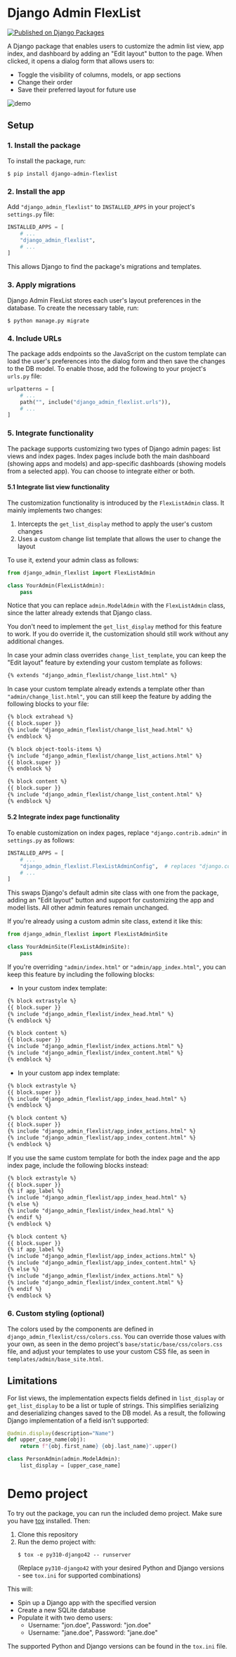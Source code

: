 # Django Admin FlexList

[![Published on Django Packages](https://img.shields.io/badge/Published%20on-Django%20Packages-0c3c26)](https://djangopackages.org/packages/p/django-admin-flexlist/)


A Django package that enables users to customize the admin list view, app index, and dashboard by adding an "Edit layout" button to the page. When clicked, it opens a dialog form that allows users to:

- Toggle the visibility of columns, models, or app sections
- Change their order
- Save their preferred layout for future use

![demo](https://github.com/user-attachments/assets/a98a7fd7-a971-43b0-8811-22f62a4cfe14)

## Setup

### 1. Install the package

To install the package, run:

```shell
$ pip install django-admin-flexlist
```

### 2. Install the app

Add `"django_admin_flexlist"` to `INSTALLED_APPS` in your project's `settings.py` file:

```python
INSTALLED_APPS = [
    # ...
    "django_admin_flexlist",
    # ...
]
```

This allows Django to find the package's migrations and templates.

### 3. Apply migrations

Django Admin FlexList stores each user's layout preferences in the database. To create the necessary table, run:

```shell
$ python manage.py migrate
```

### 4. Include URLs

The package adds endpoints so the JavaScript on the custom template can load the user's preferences into the dialog form and then save the changes to the DB model. To enable those, add the following to your project's `urls.py` file:

```python
urlpatterns = [
    # ...
    path("", include("django_admin_flexlist.urls")),
    # ...
]
```

### 5. Integrate functionality

The package supports customizing two types of Django admin pages: list views and index pages. Index pages include both the main dashboard (showing apps and models) and app-specific dashboards (showing models from a selected app). You can choose to integrate either or both.

#### 5.1 Integrate list view functionality

The customization functionality is introduced by the `FlexListAdmin` class. It mainly implements two changes:

1. Intercepts the `get_list_display` method to apply the user's custom changes
2. Uses a custom change list template that allows the user to change the layout

To use it, extend your admin class as follows:

```python
from django_admin_flexlist import FlexListAdmin

class YourAdmin(FlexListAdmin):
    pass
```

Notice that you can replace `admin.ModelAdmin` with the `FlexListAdmin` class, since the latter already extends that Django class.

You don't need to implement the `get_list_display` method for this feature to work. If you do override it, the customization should still work without any additional changes.

In case your admin class overrides `change_list_template`, you can keep the "Edit layout" feature by extending your custom template as follows:

```html
{% extends "django_admin_flexlist/change_list.html" %}
```

In case your custom template already extends a template other than `"admin/change_list.html"`, you can still keep the feature by adding the following blocks to your file:

```html
{% block extrahead %}
{{ block.super }}
{% include "django_admin_flexlist/change_list_head.html" %}
{% endblock %}

{% block object-tools-items %}
{% include "django_admin_flexlist/change_list_actions.html" %}
{{ block.super }}
{% endblock %}

{% block content %}
{{ block.super }}
{% include "django_admin_flexlist/change_list_content.html" %}
{% endblock %}
```

#### 5.2 Integrate index page functionality

To enable customization on index pages, replace `"django.contrib.admin"` in `settings.py` as follows:

```python
INSTALLED_APPS = [
    # ...
    "django_admin_flexlist.FlexListAdminConfig",  # replaces "django.contrib.admin"
    # ...
]
```

This swaps Django's default admin site class with one from the package, adding an "Edit layout" button and support for customizing the app and model lists. All other admin features remain unchanged.

If you're already using a custom admin site class, extend it like this:

```python
from django_admin_flexlist import FlexListAdminSite

class YourAdminSite(FlexListAdminSite):
    pass
```

If you're overriding `"admin/index.html"` or `"admin/app_index.html"`, you can keep this feature by including the following blocks:

- In your custom index template:

```html
{% block extrastyle %}
{{ block.super }}
{% include "django_admin_flexlist/index_head.html" %}
{% endblock %}

{% block content %}
{{ block.super }}
{% include "django_admin_flexlist/index_actions.html" %}
{% include "django_admin_flexlist/index_content.html" %}
{% endblock %}
```

- In your custom app index template:

```html
{% block extrastyle %}
{{ block.super }}
{% include "django_admin_flexlist/app_index_head.html" %}
{% endblock %}

{% block content %}
{{ block.super }}
{% include "django_admin_flexlist/app_index_actions.html" %}
{% include "django_admin_flexlist/app_index_content.html" %}
{% endblock %}
```

If you use the same custom template for both the index page and the app index page, include the following blocks instead:

```html
{% block extrastyle %}
{{ block.super }}
{% if app_label %}
{% include "django_admin_flexlist/app_index_head.html" %}
{% else %}
{% include "django_admin_flexlist/index_head.html" %}
{% endif %}
{% endblock %}

{% block content %}
{{ block.super }}
{% if app_label %}
{% include "django_admin_flexlist/app_index_actions.html" %}
{% include "django_admin_flexlist/app_index_content.html" %}
{% else %}
{% include "django_admin_flexlist/index_actions.html" %}
{% include "django_admin_flexlist/index_content.html" %}
{% endif %}
{% endblock %}
```

### 6. Custom styling (optional)

The colors used by the components are defined in `django_admin_flexlist/css/colors.css`. You can override those values with your own, as seen in the demo project's `base/static/base/css/colors.css` file, and adjust your templates to use your custom CSS file, as seen in `templates/admin/base_site.html`.

## Limitations

For list views, the implementation expects fields defined in `list_display` or `get_list_display` to be a list or tuple of strings. This simplifies serializing and deserializing changes saved to the DB model. As a result, the following Django implementation of a field isn't supported:

```python
@admin.display(description="Name")
def upper_case_name(obj):
    return f"{obj.first_name} {obj.last_name}".upper()

class PersonAdmin(admin.ModelAdmin):
    list_display = [upper_case_name]
```

# Demo project

To try out the package, you can run the included demo project. Make sure you have [tox](https://tox.wiki/) installed. Then:

1. Clone this repository
2. Run the demo project with:
   ```shell
   $ tox -e py310-django42 -- runserver
   ```
   (Replace `py310-django42` with your desired Python and Django versions - see `tox.ini` for supported combinations)

This will:
- Spin up a Django app with the specified version
- Create a new SQLite database
- Populate it with two demo users:
  - Username: "jon.doe", Password: "jon.doe"
  - Username: "jane.doe", Password: "jane.doe"

The supported Python and Django versions can be found in the `tox.ini` file.
